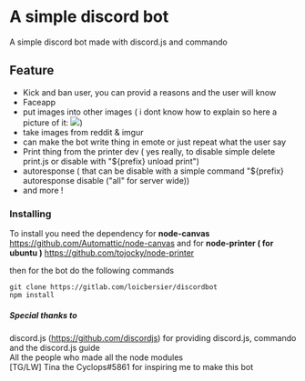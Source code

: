 # A simple discord bot

A simple discord bot made with discord.js and commando

## Feature

-   Kick and ban user, you can provid a reasons and the user will know
-   Faceapp
-   put images into other images ( i dont know how to explain so here a picture of it: <img src="https://cdn.discordapp.com/attachments/488094005071183913/514869492615086113/edupspaint.png">)
-   take images from reddit & imgur
-   can make the bot write thing in emote or just repeat what the user say
-   Print thing from the printer dev ( yes really, to disable simple delete print.js or disable with "${prefix} unload print")
-   autoresponse ( that can be disable with a simple command "${prefix} autoresponse disable ("all" for server wide))
-   and more !

### Installing

To install you need the dependency for **node-canvas** https://github.com/Automattic/node-canvas and for **node-printer ( for ubuntu )** https://github.com/tojocky/node-printer

then for the bot do the following commands

```
git clone https://gitlab.com/loicbersier/discordbot
npm install
```

##### Special thanks to

discord.js (https://github.com/discordjs) for providing discord.js, commando and the discord.js guide<br>
All the people who made all the node modules<br>
[TG/LW] Tina the Cyclops#5861 for inspiring me to make this bot